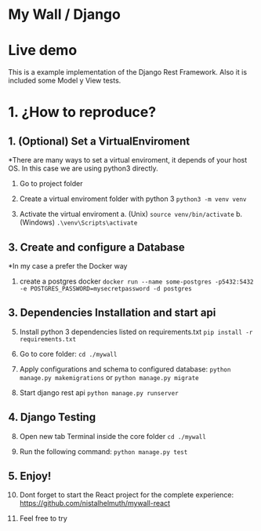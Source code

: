 
# My Wall / Django

# Live demo

This is a example implementation of the Django Rest Framework. Also it is included some Model y View tests.


# 1. ¿How to reproduce?

## 1. (Optional) Set a VirtualEnviroment
*There are many ways to set a virtual enviroment, it depends of your host OS. In this case we are using python3 directly.

1. Go to project folder

2. Create a virtual enviroment folder with python 3 `python3 -m venv venv`

3. Activate the virtual enviroment 
  a. (Unix) `source venv/bin/activate`
  b. (Windows) `.\venv\Scripts\activate`

## 3. Create and configure a Database
*In my case a prefer the Docker way

1. create a postgres docker `docker run --name some-postgres -p5432:5432 -e POSTGRES_PASSWORD=mysecretpassword -d postgres`

## 3. Dependencies Installation and start api

5. Install python 3 dependencies listed on requirements.txt `pip install -r requirements.txt`

6. Go to core folder: `cd ./mywall`

6. Apply configurations and schema to configured database: `python manage.py makemigrations` or `python manage.py migrate`

7. Start django rest api  `python manage.py runserver`

## 4. Django Testing

8. Open new tab Terminal inside the core folder `cd ./mywall`

9. Run the following command: `python manage.py test`

## 5. Enjoy!

10. Dont forget to start the React project for the complete experience: https://github.com/nistalhelmuth/mywall-react

11. Feel free to try
